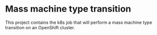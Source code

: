 # Mass machine type transition
This project contains the k8s job that will perform a mass machine type transition on an OpenShift cluster.
